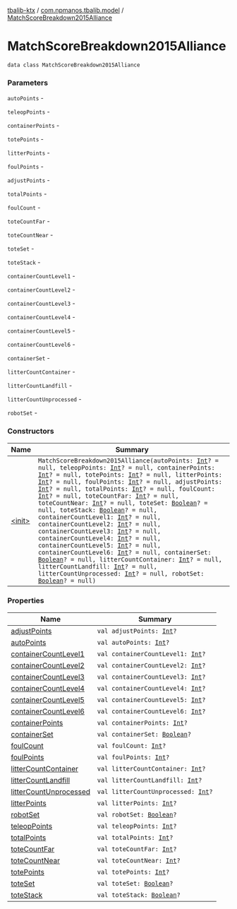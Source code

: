 [tbalib-ktx](../../index.md) / [com.npmanos.tbalib.model](../index.md) / [MatchScoreBreakdown2015Alliance](./index.md)

# MatchScoreBreakdown2015Alliance

`data class MatchScoreBreakdown2015Alliance`

### Parameters

`autoPoints` -

`teleopPoints` -

`containerPoints` -

`totePoints` -

`litterPoints` -

`foulPoints` -

`adjustPoints` -

`totalPoints` -

`foulCount` -

`toteCountFar` -

`toteCountNear` -

`toteSet` -

`toteStack` -

`containerCountLevel1` -

`containerCountLevel2` -

`containerCountLevel3` -

`containerCountLevel4` -

`containerCountLevel5` -

`containerCountLevel6` -

`containerSet` -

`litterCountContainer` -

`litterCountLandfill` -

`litterCountUnprocessed` -

`robotSet` -

### Constructors

| Name | Summary |
|---|---|
| [&lt;init&gt;](-init-.md) | `MatchScoreBreakdown2015Alliance(autoPoints: `[`Int`](https://kotlinlang.org/api/latest/jvm/stdlib/kotlin/-int/index.html)`? = null, teleopPoints: `[`Int`](https://kotlinlang.org/api/latest/jvm/stdlib/kotlin/-int/index.html)`? = null, containerPoints: `[`Int`](https://kotlinlang.org/api/latest/jvm/stdlib/kotlin/-int/index.html)`? = null, totePoints: `[`Int`](https://kotlinlang.org/api/latest/jvm/stdlib/kotlin/-int/index.html)`? = null, litterPoints: `[`Int`](https://kotlinlang.org/api/latest/jvm/stdlib/kotlin/-int/index.html)`? = null, foulPoints: `[`Int`](https://kotlinlang.org/api/latest/jvm/stdlib/kotlin/-int/index.html)`? = null, adjustPoints: `[`Int`](https://kotlinlang.org/api/latest/jvm/stdlib/kotlin/-int/index.html)`? = null, totalPoints: `[`Int`](https://kotlinlang.org/api/latest/jvm/stdlib/kotlin/-int/index.html)`? = null, foulCount: `[`Int`](https://kotlinlang.org/api/latest/jvm/stdlib/kotlin/-int/index.html)`? = null, toteCountFar: `[`Int`](https://kotlinlang.org/api/latest/jvm/stdlib/kotlin/-int/index.html)`? = null, toteCountNear: `[`Int`](https://kotlinlang.org/api/latest/jvm/stdlib/kotlin/-int/index.html)`? = null, toteSet: `[`Boolean`](https://kotlinlang.org/api/latest/jvm/stdlib/kotlin/-boolean/index.html)`? = null, toteStack: `[`Boolean`](https://kotlinlang.org/api/latest/jvm/stdlib/kotlin/-boolean/index.html)`? = null, containerCountLevel1: `[`Int`](https://kotlinlang.org/api/latest/jvm/stdlib/kotlin/-int/index.html)`? = null, containerCountLevel2: `[`Int`](https://kotlinlang.org/api/latest/jvm/stdlib/kotlin/-int/index.html)`? = null, containerCountLevel3: `[`Int`](https://kotlinlang.org/api/latest/jvm/stdlib/kotlin/-int/index.html)`? = null, containerCountLevel4: `[`Int`](https://kotlinlang.org/api/latest/jvm/stdlib/kotlin/-int/index.html)`? = null, containerCountLevel5: `[`Int`](https://kotlinlang.org/api/latest/jvm/stdlib/kotlin/-int/index.html)`? = null, containerCountLevel6: `[`Int`](https://kotlinlang.org/api/latest/jvm/stdlib/kotlin/-int/index.html)`? = null, containerSet: `[`Boolean`](https://kotlinlang.org/api/latest/jvm/stdlib/kotlin/-boolean/index.html)`? = null, litterCountContainer: `[`Int`](https://kotlinlang.org/api/latest/jvm/stdlib/kotlin/-int/index.html)`? = null, litterCountLandfill: `[`Int`](https://kotlinlang.org/api/latest/jvm/stdlib/kotlin/-int/index.html)`? = null, litterCountUnprocessed: `[`Int`](https://kotlinlang.org/api/latest/jvm/stdlib/kotlin/-int/index.html)`? = null, robotSet: `[`Boolean`](https://kotlinlang.org/api/latest/jvm/stdlib/kotlin/-boolean/index.html)`? = null)` |

### Properties

| Name | Summary |
|---|---|
| [adjustPoints](adjust-points.md) | `val adjustPoints: `[`Int`](https://kotlinlang.org/api/latest/jvm/stdlib/kotlin/-int/index.html)`?` |
| [autoPoints](auto-points.md) | `val autoPoints: `[`Int`](https://kotlinlang.org/api/latest/jvm/stdlib/kotlin/-int/index.html)`?` |
| [containerCountLevel1](container-count-level1.md) | `val containerCountLevel1: `[`Int`](https://kotlinlang.org/api/latest/jvm/stdlib/kotlin/-int/index.html)`?` |
| [containerCountLevel2](container-count-level2.md) | `val containerCountLevel2: `[`Int`](https://kotlinlang.org/api/latest/jvm/stdlib/kotlin/-int/index.html)`?` |
| [containerCountLevel3](container-count-level3.md) | `val containerCountLevel3: `[`Int`](https://kotlinlang.org/api/latest/jvm/stdlib/kotlin/-int/index.html)`?` |
| [containerCountLevel4](container-count-level4.md) | `val containerCountLevel4: `[`Int`](https://kotlinlang.org/api/latest/jvm/stdlib/kotlin/-int/index.html)`?` |
| [containerCountLevel5](container-count-level5.md) | `val containerCountLevel5: `[`Int`](https://kotlinlang.org/api/latest/jvm/stdlib/kotlin/-int/index.html)`?` |
| [containerCountLevel6](container-count-level6.md) | `val containerCountLevel6: `[`Int`](https://kotlinlang.org/api/latest/jvm/stdlib/kotlin/-int/index.html)`?` |
| [containerPoints](container-points.md) | `val containerPoints: `[`Int`](https://kotlinlang.org/api/latest/jvm/stdlib/kotlin/-int/index.html)`?` |
| [containerSet](container-set.md) | `val containerSet: `[`Boolean`](https://kotlinlang.org/api/latest/jvm/stdlib/kotlin/-boolean/index.html)`?` |
| [foulCount](foul-count.md) | `val foulCount: `[`Int`](https://kotlinlang.org/api/latest/jvm/stdlib/kotlin/-int/index.html)`?` |
| [foulPoints](foul-points.md) | `val foulPoints: `[`Int`](https://kotlinlang.org/api/latest/jvm/stdlib/kotlin/-int/index.html)`?` |
| [litterCountContainer](litter-count-container.md) | `val litterCountContainer: `[`Int`](https://kotlinlang.org/api/latest/jvm/stdlib/kotlin/-int/index.html)`?` |
| [litterCountLandfill](litter-count-landfill.md) | `val litterCountLandfill: `[`Int`](https://kotlinlang.org/api/latest/jvm/stdlib/kotlin/-int/index.html)`?` |
| [litterCountUnprocessed](litter-count-unprocessed.md) | `val litterCountUnprocessed: `[`Int`](https://kotlinlang.org/api/latest/jvm/stdlib/kotlin/-int/index.html)`?` |
| [litterPoints](litter-points.md) | `val litterPoints: `[`Int`](https://kotlinlang.org/api/latest/jvm/stdlib/kotlin/-int/index.html)`?` |
| [robotSet](robot-set.md) | `val robotSet: `[`Boolean`](https://kotlinlang.org/api/latest/jvm/stdlib/kotlin/-boolean/index.html)`?` |
| [teleopPoints](teleop-points.md) | `val teleopPoints: `[`Int`](https://kotlinlang.org/api/latest/jvm/stdlib/kotlin/-int/index.html)`?` |
| [totalPoints](total-points.md) | `val totalPoints: `[`Int`](https://kotlinlang.org/api/latest/jvm/stdlib/kotlin/-int/index.html)`?` |
| [toteCountFar](tote-count-far.md) | `val toteCountFar: `[`Int`](https://kotlinlang.org/api/latest/jvm/stdlib/kotlin/-int/index.html)`?` |
| [toteCountNear](tote-count-near.md) | `val toteCountNear: `[`Int`](https://kotlinlang.org/api/latest/jvm/stdlib/kotlin/-int/index.html)`?` |
| [totePoints](tote-points.md) | `val totePoints: `[`Int`](https://kotlinlang.org/api/latest/jvm/stdlib/kotlin/-int/index.html)`?` |
| [toteSet](tote-set.md) | `val toteSet: `[`Boolean`](https://kotlinlang.org/api/latest/jvm/stdlib/kotlin/-boolean/index.html)`?` |
| [toteStack](tote-stack.md) | `val toteStack: `[`Boolean`](https://kotlinlang.org/api/latest/jvm/stdlib/kotlin/-boolean/index.html)`?` |
